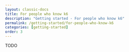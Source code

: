 ```yaml
---
layout: classic-docs
title: For people who know k6
description: "Getting started - For people who know k6"
permalink: /getting-started/for-people-who-know-k6
categories: [getting-started]
order: 3
---
```


TODO